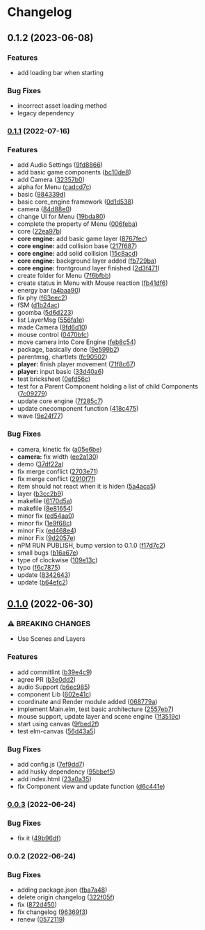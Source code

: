 # Changelog

## 0.1.2 (2023-06-08)

### Features

- add loading bar when starting

### Bug Fixes

- incorrect asset loading method
- legacy dependency

### [0.1.1](https://focs.ji.sjtu.edu.cn/git/SilverFOCS-22/p2team01/compare/v0.1.0...v0.1.1) (2022-07-16)


### Features

* add Audio Settings ([9fd8866](https://focs.ji.sjtu.edu.cn/git/SilverFOCS-22/p2team01/commit/9fd8866069cf693bb1cd1dafa669c7d308ce0a4a))
* add basic game components ([bc10de8](https://focs.ji.sjtu.edu.cn/git/SilverFOCS-22/p2team01/commit/bc10de87eb2dd15bb2679ee0c3da8e63b4c8c12c))
* add Camera ([32357b0](https://focs.ji.sjtu.edu.cn/git/SilverFOCS-22/p2team01/commit/32357b07eb480ec6e62887454d0b8315bbecc5d3))
* alpha for Menu ([cadcd7c](https://focs.ji.sjtu.edu.cn/git/SilverFOCS-22/p2team01/commit/cadcd7c6cce8a3b6b34d1e752142139a2faaf8ba))
* basic ([984339d](https://focs.ji.sjtu.edu.cn/git/SilverFOCS-22/p2team01/commit/984339dfa9cab134d316729518b3ea46c47ad74f))
* basic core_engine framework ([0d1d538](https://focs.ji.sjtu.edu.cn/git/SilverFOCS-22/p2team01/commit/0d1d5383715f12ca37b72a40eaed7a69564cd949))
* camera ([84d88e0](https://focs.ji.sjtu.edu.cn/git/SilverFOCS-22/p2team01/commit/84d88e04200db97a9a8cc457ca4ec80000113e3f))
* change UI for Menu ([19bda80](https://focs.ji.sjtu.edu.cn/git/SilverFOCS-22/p2team01/commit/19bda8016d4706d5b48cd69de3cd7c64a741a8a6))
* complete the property of Menu ([006feba](https://focs.ji.sjtu.edu.cn/git/SilverFOCS-22/p2team01/commit/006febab3446551450a2b45f4119df8aabbbe919))
* core ([22ea97b](https://focs.ji.sjtu.edu.cn/git/SilverFOCS-22/p2team01/commit/22ea97b0bc5fc40f75bc4a98a64d30abf500bc84))
* **core engine:** add basic game layer ([8767fec](https://focs.ji.sjtu.edu.cn/git/SilverFOCS-22/p2team01/commit/8767fec1730e3ef5bf645f2b9e4d29b98b6c7eef))
* **core engine:** add collision base ([217f687](https://focs.ji.sjtu.edu.cn/git/SilverFOCS-22/p2team01/commit/217f687d9d77b57299ce56714b5f963b423e62a4))
* **core engine:** add solid collision ([15c8acd](https://focs.ji.sjtu.edu.cn/git/SilverFOCS-22/p2team01/commit/15c8acdfc26b53579b99c3663c0d1dd196a300e7))
* **core engine:** background layer added ([fb729ba](https://focs.ji.sjtu.edu.cn/git/SilverFOCS-22/p2team01/commit/fb729ba89f20e96adb382a45a9f7e87c6eda279d))
* **core engine:** frontground layer finished ([2d3f471](https://focs.ji.sjtu.edu.cn/git/SilverFOCS-22/p2team01/commit/2d3f471bd41a04538ff4dc61d692fc01d6e01494))
* create folder for Menu ([7f6bfbb](https://focs.ji.sjtu.edu.cn/git/SilverFOCS-22/p2team01/commit/7f6bfbbd85d03999a04e07297ca78793dddd676c))
* create status in Menu with Mouse reaction ([fb41df6](https://focs.ji.sjtu.edu.cn/git/SilverFOCS-22/p2team01/commit/fb41df66e3c190a5c4537be7aa6fe4f935e15bfe))
* energy bar ([a4baa90](https://focs.ji.sjtu.edu.cn/git/SilverFOCS-22/p2team01/commit/a4baa9079d435f3fbd0db97d6bc8c3e91a53849d))
* fix phy ([f63eec2](https://focs.ji.sjtu.edu.cn/git/SilverFOCS-22/p2team01/commit/f63eec2b7795f87817f29202f2b89834e6746bfb))
* fSM ([d1b24ac](https://focs.ji.sjtu.edu.cn/git/SilverFOCS-22/p2team01/commit/d1b24ac937ee93716e4540fe0f907311e20352da))
* goomba ([5d6d223](https://focs.ji.sjtu.edu.cn/git/SilverFOCS-22/p2team01/commit/5d6d223395053e0daa0ec1b224b4b9e12dbefebc))
* list LayerMsg ([556fa1e](https://focs.ji.sjtu.edu.cn/git/SilverFOCS-22/p2team01/commit/556fa1ea306015506f047c34f98f8dfa6c16f3b7))
* made Camera ([9fd6d10](https://focs.ji.sjtu.edu.cn/git/SilverFOCS-22/p2team01/commit/9fd6d1058d6e445b9a997a87c63d908286ccc673))
* mouse control ([0470bfc](https://focs.ji.sjtu.edu.cn/git/SilverFOCS-22/p2team01/commit/0470bfc137e7faab7b9f30857fd40fdbc36a7fff))
* move camera into Core Engine ([feb8c54](https://focs.ji.sjtu.edu.cn/git/SilverFOCS-22/p2team01/commit/feb8c54eb5764a01a85d6516b2beedf6d47c9c94))
* package, basically done ([9e599b2](https://focs.ji.sjtu.edu.cn/git/SilverFOCS-22/p2team01/commit/9e599b289f1d7482965aeaac60858f4d5c36846a))
* parentmsg, chartlets ([fc90502](https://focs.ji.sjtu.edu.cn/git/SilverFOCS-22/p2team01/commit/fc90502cc523e6233516357b4b2ab8a1d83bb000))
* **player:** finish player movement ([71f8c67](https://focs.ji.sjtu.edu.cn/git/SilverFOCS-22/p2team01/commit/71f8c67e8f7ed28baed71ccf1ad3fd69efef1a19))
* **player:** input basic ([33d40a6](https://focs.ji.sjtu.edu.cn/git/SilverFOCS-22/p2team01/commit/33d40a6b06f6da5c3fc475b2a974f6d10545cc80))
* test bricksheet ([0efd56c](https://focs.ji.sjtu.edu.cn/git/SilverFOCS-22/p2team01/commit/0efd56c2a2846e028aab642d10d12f9382b80177))
* test for a Parent Component holding a list of child Components ([7c09279](https://focs.ji.sjtu.edu.cn/git/SilverFOCS-22/p2team01/commit/7c09279c09dc20a873744aa3800e50be9f2a2ecb))
* update core engine ([7f285c7](https://focs.ji.sjtu.edu.cn/git/SilverFOCS-22/p2team01/commit/7f285c7f6385401d8a9f454ebd784acbd2d3b651))
* update onecomponent function ([418c475](https://focs.ji.sjtu.edu.cn/git/SilverFOCS-22/p2team01/commit/418c475fe9da4350c5b8f9150fd16e49d97e349d))
* wave ([9e24f77](https://focs.ji.sjtu.edu.cn/git/SilverFOCS-22/p2team01/commit/9e24f7733e1bc34edf5323ac2fe50b5bb3d6248b))


### Bug Fixes

* camera, kinetic fix ([a05e6be](https://focs.ji.sjtu.edu.cn/git/SilverFOCS-22/p2team01/commit/a05e6beb630fdfbf8d6c8ce9924cce5fd28fe01c))
* **camera:** fix width ([ee2a130](https://focs.ji.sjtu.edu.cn/git/SilverFOCS-22/p2team01/commit/ee2a13088a295584f24f7fc1375686af9c059d05))
* demo ([37df22a](https://focs.ji.sjtu.edu.cn/git/SilverFOCS-22/p2team01/commit/37df22ae6f0df869b16e4829b8afe31c4b4a114d))
* fix merge conflict ([2703e71](https://focs.ji.sjtu.edu.cn/git/SilverFOCS-22/p2team01/commit/2703e715ace3f3e9642cd6a19600e8048f1a2408))
* fix merge conflict ([2910f7f](https://focs.ji.sjtu.edu.cn/git/SilverFOCS-22/p2team01/commit/2910f7f33e138095ed0be7ca7d6a56a90858d0cc))
* item should not react when it is hiden ([5a4aca5](https://focs.ji.sjtu.edu.cn/git/SilverFOCS-22/p2team01/commit/5a4aca523c6d7d5581fea83af3f46d075a469291))
* layer ([b3cc2b9](https://focs.ji.sjtu.edu.cn/git/SilverFOCS-22/p2team01/commit/b3cc2b9f085f2ad898686ac6404f9743728a7d94))
* makefile ([6170d5a](https://focs.ji.sjtu.edu.cn/git/SilverFOCS-22/p2team01/commit/6170d5a7ac934784ca770fad68450a49bffeed04))
* makefile ([8e81654](https://focs.ji.sjtu.edu.cn/git/SilverFOCS-22/p2team01/commit/8e816547a7f0b70916db7b122d29110db69ff0f6))
* minor fix ([ed54aa0](https://focs.ji.sjtu.edu.cn/git/SilverFOCS-22/p2team01/commit/ed54aa0554b4d7247ad1fe6c6a33359905f7766b))
* minor fix ([1e9f68c](https://focs.ji.sjtu.edu.cn/git/SilverFOCS-22/p2team01/commit/1e9f68cace8c0c4d3d5cc00947708b112ff50302))
* minor Fix ([ed468e4](https://focs.ji.sjtu.edu.cn/git/SilverFOCS-22/p2team01/commit/ed468e4e036adb7ff4b1591e469eb1745f285cc0))
* minor Fix ([9d2057e](https://focs.ji.sjtu.edu.cn/git/SilverFOCS-22/p2team01/commit/9d2057ec9f0e6915c6cb69e16320f18444276393))
* nPM RUN PUBLISH, bump version to 0.1.0 ([f17d7c2](https://focs.ji.sjtu.edu.cn/git/SilverFOCS-22/p2team01/commit/f17d7c25cdf41d39ea07c52e3960f4d471de544c))
* small bugs ([b16a67e](https://focs.ji.sjtu.edu.cn/git/SilverFOCS-22/p2team01/commit/b16a67e5c3360816674f7702d5bd4a443fdacfac))
* type of clockwise ([109e13c](https://focs.ji.sjtu.edu.cn/git/SilverFOCS-22/p2team01/commit/109e13c112f4728869d33ec744acf8446efc47ef))
* typo ([f6c7875](https://focs.ji.sjtu.edu.cn/git/SilverFOCS-22/p2team01/commit/f6c7875d1f8f97369ab23fbbeea23e5d5dc47fa4))
* update ([8342643](https://focs.ji.sjtu.edu.cn/git/SilverFOCS-22/p2team01/commit/8342643aa52d7514c42c2e4f68d47d471580f42c))
* update ([b64efc2](https://focs.ji.sjtu.edu.cn/git/SilverFOCS-22/p2team01/commit/b64efc21c09a92f2a58779d359a27511a71d2cea))

## [0.1.0](https://focs.ji.sjtu.edu.cn/git/SilverFOCS-22/p2team01/compare/v0.0.3...v0.1.0) (2022-06-30)


### ⚠ BREAKING CHANGES

* Use Scenes and Layers

### Features

* add commitlint ([b39e4c9](https://focs.ji.sjtu.edu.cn/git/SilverFOCS-22/p2team01/commit/b39e4c9537364426c9ead99cbd2ab27906e7bad9))
* agree PR ([b3e0dd2](https://focs.ji.sjtu.edu.cn/git/SilverFOCS-22/p2team01/commit/b3e0dd2e91c35d876bd2d7defb97f31762df1391))
* audio Support ([b6ec985](https://focs.ji.sjtu.edu.cn/git/SilverFOCS-22/p2team01/commit/b6ec985af7e5a95c66ddb487ee79cc97e23aaf43))
* component Lib ([602e41c](https://focs.ji.sjtu.edu.cn/git/SilverFOCS-22/p2team01/commit/602e41caebd7df3896d47925f0f421bb4e6a413e))
* coordinate and Render module added ([068779a](https://focs.ji.sjtu.edu.cn/git/SilverFOCS-22/p2team01/commit/068779a5cbc16c2fbded4e00b16f9991fd53192f))
* implement Main.elm, test basic architecture ([2557eb7](https://focs.ji.sjtu.edu.cn/git/SilverFOCS-22/p2team01/commit/2557eb7151e4349c17ad3313ec37a9cabf53aca7))
* mouse support, update layer and scene engine ([1f3519c](https://focs.ji.sjtu.edu.cn/git/SilverFOCS-22/p2team01/commit/1f3519cbd4b9017e9987e4b82b717b51128f5f4b))
* start using canvas ([9fbed2f](https://focs.ji.sjtu.edu.cn/git/SilverFOCS-22/p2team01/commit/9fbed2f4a2f560c80a162d2058a0674450c27391))
* test elm-canvas ([56d43a5](https://focs.ji.sjtu.edu.cn/git/SilverFOCS-22/p2team01/commit/56d43a5fd73203c6bf8dcf759332e364eded2a6e))


### Bug Fixes

* add config.js ([7ef9dd7](https://focs.ji.sjtu.edu.cn/git/SilverFOCS-22/p2team01/commit/7ef9dd76b75faa40356510d6eeb7df6310fa6763))
* add husky dependency ([95bbef5](https://focs.ji.sjtu.edu.cn/git/SilverFOCS-22/p2team01/commit/95bbef57ab2d53bca448c61f20ef95d3cf552f47))
* add index.html ([23a0a35](https://focs.ji.sjtu.edu.cn/git/SilverFOCS-22/p2team01/commit/23a0a3540d0ffcaa048dd377fd3f13a9b4bc19ee))
* fix Component view and update function ([d6c441e](https://focs.ji.sjtu.edu.cn/git/SilverFOCS-22/p2team01/commit/d6c441e0353c9f330d5d7dd687bcee661d8ea61d))

### [0.0.3](https://focs.ji.sjtu.edu.cn/git/SilverFOCS-22/p2team01/compare/v0.0.2...v0.0.3) (2022-06-24)


### Bug Fixes

* fix it ([49b96df](https://focs.ji.sjtu.edu.cn/git/SilverFOCS-22/p2team01/commit/49b96df027187ffada543796f86ee638d75c4e3c))

### 0.0.2 (2022-06-24)


### Bug Fixes

* adding package.json ([fba7a48](https://focs.ji.sjtu.edu.cn/git/SilverFOCS-22/p2team01/commit/fba7a48bfefd21a36be91e1a0c8c690b8dcde9ae))
* delete origin changelog ([322f05f](https://focs.ji.sjtu.edu.cn/git/SilverFOCS-22/p2team01/commit/322f05f6752e3cd5a44e7895c04bff1fdbc90721))
* fix ([872d450](https://focs.ji.sjtu.edu.cn/git/SilverFOCS-22/p2team01/commit/872d450192b8bbd6930375358db1b07a7fd3279c))
* fix changelog ([96369f3](https://focs.ji.sjtu.edu.cn/git/SilverFOCS-22/p2team01/commit/96369f3c5faa6ad2a220bd6ead58580dafd00784))
* renew ([0572119](https://focs.ji.sjtu.edu.cn/git/SilverFOCS-22/p2team01/commit/05721197169263360f86b3c861479d8c0cb7463c))
